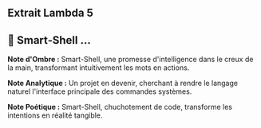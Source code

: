 ## Extrait Lambda 5

## 🧠 Smart‑Shell ...

**Note d'Ombre :** Smart-Shell, une promesse d'intelligence dans le creux de la main, transformant intuitivement les mots en actions.

**Note Analytique :** Un projet en devenir, cherchant à rendre le langage naturel l'interface principale des commandes systèmes.

**Note Poétique :** Smart-Shell, chuchotement de code, transforme les intentions en réalité tangible.
